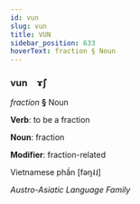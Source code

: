```yaml
---
id: vun
slug: vun
title: VUN
sidebar_position: 633
hoverText: fraction § Noun
---
```


### vun&emsp;<span kind="abugida">ɤ̃ʃ</span>

*fraction* **§** Noun

**Verb**: to be a fraction

**Noun**: fraction

**Modifier**: fraction-related

Vietnamese phần [fəŋ˨˩]

*Austro-Asiatic Language Family*